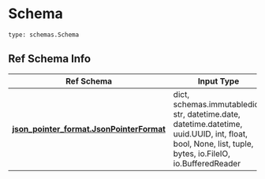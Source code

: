 # Schema
```
type: schemas.Schema
```

## Ref Schema Info
Ref Schema | Input Type | Output Type
---------- | ---------- | -----------
[**json_pointer_format.JsonPointerFormat**](../../../../../../../components/schema/json_pointer_format.md) | dict, schemas.immutabledict, str, datetime.date, datetime.datetime, uuid.UUID, int, float, bool, None, list, tuple, bytes, io.FileIO, io.BufferedReader | schemas.immutabledict, str, float, int, bool, None, tuple, bytes, io.FileIO
